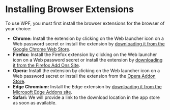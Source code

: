 [title]: # (Installing Browser Extensions)
[tags]: # (WPF, browser extension)
[priority]: # (3)
# Installing Browser Extensions

To use WPF, you must first install the browser extensions for the browser of your choice:

- **Chrome:** Install the extension by clicking on the Web launcher icon on a Web password secret or install the extension by [downloading it from the Google Chrome Web Store](https://chrome.google.com/webstore/detail/secret-server-web-passwor/mfpddejbpnbjkjoaicfedaljnfeollkh?hl=en).
- **Firefox:** Install the Firefox extension by clicking on the Web launcher icon on a Web password secret or install the extension by [downloading it from the Firefox Add Ons Site](https://addons.mozilla.org/en-US/firefox/addon/thycotic-password-filler/).
- **Opera:** Install the extension by clicking on the Web launcher icon on a Web password secret or install the extension from the [Opera Addon Store](https://addons.opera.com/en/extensions/details/secret-server-web-password-filler/).
- **Edge Chromium:** Install the Edge extension by [downloading it from the Microsoft Edge Addons site](https://microsoftedge.microsoft.com/addons/detail/kjldmpkefedgljefehmmfifbhnjngmbh).
- **Safari:** We will provide a link to the download location in the app store as soon as available.
